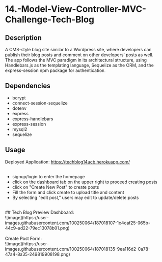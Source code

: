 # 14.-Model-View-Controller-MVC-Challenge-Tech-Blog

## Description
A CMS-style blog site similar to a Wordpress site, where developers can publish their blog posts and comment on other developers’ posts as well. <br/>
The app follows the MVC paradigm in its architectural structure, using Handlebars.js as the templating language, Sequelize as the ORM, and the <br/> 
express-session npm package for authentication.

## Dependencies
* bcrypt
* connect-session-sequelize
* dotenv
* express
* express-handlebars
* express-session
* mysql2
* sequelize

## Usage
Deployed Application: https://techblog14ucb.herokuapp.com/
<br/>
<br/>
* signup/login to enter the homepage
* click on the dashboard tab on the upper right to proceed creating posts
* click on "Create New Post" to create posts
* Fill the form and click create to upload title and content
* By selecting "edit post," users may edit to update/delete posts
<br/>
## Tech Blog Preview
Dashboard: <br/>
![image](https://user-images.githubusercontent.com/100250064/187018107-1c4caf25-065b-44c9-ad22-79ec13078b01.png)
<br/>
<br/>
Create Post Form: <br/>
![image](https://user-images.githubusercontent.com/100250064/187018135-9ea116d2-0a78-47a4-8a35-249819908198.png)

